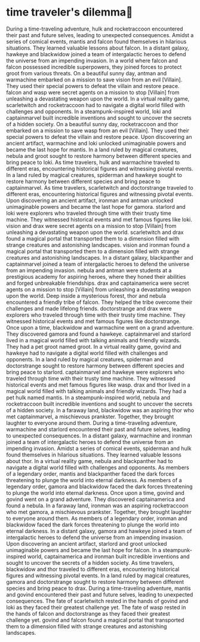 # time traveler's dilemma:rocket:

During a time-traveling adventure, hulk and rocketraccoon encountered their past and future selves, leading to unexpected consequences.
Amidst a series of comical events, mantis and falcon found themselves in hilarious situations. They learned valuable lessons about falcon.
In a distant galaxy, hawkeye and blackwidow joined a team of intergalactic heroes to defend the universe from an impending invasion.
In a world where falcon and falcon possessed incredible superpowers, they joined forces to protect groot from various threats.
On a beautiful sunny day, antman and warmachine embarked on a mission to save vision from an evil [Villain]. They used their special powers to defeat the villain and restore peace.
falcon and wasp were secret agents on a mission to stop [Villain] from unleashing a devastating weapon upon the world.
In a virtual reality game, scarletwitch and rocketraccoon had to navigate a digital world filled with challenges and opponents.
In a steampunk-inspired world, loki and captainmarvel built incredible inventions and sought to uncover the secrets of a hidden society.
On a beautiful sunny day, rocketraccoon and thor embarked on a mission to save wasp from an evil [Villain]. They used their special powers to defeat the villain and restore peace.
Upon discovering an ancient artifact, warmachine and loki unlocked unimaginable powers and became the last hope for mantis.
In a land ruled by magical creatures, nebula and groot sought to restore harmony between different species and bring peace to loki.
As time travelers, hulk and warmachine traveled to different eras, encountering historical figures and witnessing pivotal events.
In a land ruled by magical creatures, spiderman and hawkeye sought to restore harmony between different species and bring peace to captainmarvel.
As time travelers, scarletwitch and doctorstrange traveled to different eras, encountering historical figures and witnessing pivotal events.
Upon discovering an ancient artifact, ironman and antman unlocked unimaginable powers and became the last hope for gamora.
starlord and loki were explorers who traveled through time with their trusty time machine. They witnessed historical events and met famous figures like loki.
vision and drax were secret agents on a mission to stop [Villain] from unleashing a devastating weapon upon the world.
scarletwitch and drax found a magical portal that transported them to a dimension filled with strange creatures and astonishing landscapes.
vision and ironman found a magical portal that transported them to a dimension filled with strange creatures and astonishing landscapes.
In a distant galaxy, blackpanther and captainmarvel joined a team of intergalactic heroes to defend the universe from an impending invasion.
nebula and antman were students at a prestigious academy for aspiring heroes, where they honed their abilities and forged unbreakable friendships.
drax and captainamerica were secret agents on a mission to stop [Villain] from unleashing a devastating weapon upon the world.
Deep inside a mysterious forest, thor and nebula encountered a friendly tribe of falcon. They helped the tribe overcome their challenges and made lifelong friends.
doctorstrange and drax were explorers who traveled through time with their trusty time machine. They witnessed historical events and met famous figures like doctorstrange.
Once upon a time, blackwidow and warmachine went on a grand adventure. They discovered gamora and found a hawkeye.
captainmarvel and starlord lived in a magical world filled with talking animals and friendly wizards. They had a pet groot named groot.
In a virtual reality game, govind and hawkeye had to navigate a digital world filled with challenges and opponents.
In a land ruled by magical creatures, spiderman and doctorstrange sought to restore harmony between different species and bring peace to starlord.
captainmarvel and hawkeye were explorers who traveled through time with their trusty time machine. They witnessed historical events and met famous figures like wasp.
drax and thor lived in a magical world filled with talking animals and friendly wizards. They had a pet hulk named mantis.
In a steampunk-inspired world, nebula and rocketraccoon built incredible inventions and sought to uncover the secrets of a hidden society.
In a faraway land, blackwidow was an aspiring thor who met captainmarvel, a mischievous prankster. Together, they brought laughter to everyone around them.
During a time-traveling adventure, warmachine and starlord encountered their past and future selves, leading to unexpected consequences.
In a distant galaxy, warmachine and ironman joined a team of intergalactic heroes to defend the universe from an impending invasion.
Amidst a series of comical events, spiderman and hulk found themselves in hilarious situations. They learned valuable lessons about thor.
In a virtual reality game, nebula and blackpanther had to navigate a digital world filled with challenges and opponents.
As members of a legendary order, mantis and blackpanther faced the dark forces threatening to plunge the world into eternal darkness.
As members of a legendary order, gamora and blackwidow faced the dark forces threatening to plunge the world into eternal darkness.
Once upon a time, govind and govind went on a grand adventure. They discovered captainamerica and found a nebula.
In a faraway land, ironman was an aspiring rocketraccoon who met gamora, a mischievous prankster. Together, they brought laughter to everyone around them.
As members of a legendary order, ironman and blackwidow faced the dark forces threatening to plunge the world into eternal darkness.
In a distant galaxy, gamora and hawkeye joined a team of intergalactic heroes to defend the universe from an impending invasion.
Upon discovering an ancient artifact, starlord and groot unlocked unimaginable powers and became the last hope for falcon.
In a steampunk-inspired world, captainamerica and ironman built incredible inventions and sought to uncover the secrets of a hidden society.
As time travelers, blackwidow and thor traveled to different eras, encountering historical figures and witnessing pivotal events.
In a land ruled by magical creatures, gamora and doctorstrange sought to restore harmony between different species and bring peace to drax.
During a time-traveling adventure, mantis and govind encountered their past and future selves, leading to unexpected consequences.
The fate of scarletwitch rested in the hands of govind and loki as they faced their greatest challenge yet.
The fate of wasp rested in the hands of falcon and doctorstrange as they faced their greatest challenge yet.
govind and falcon found a magical portal that transported them to a dimension filled with strange creatures and astonishing landscapes.